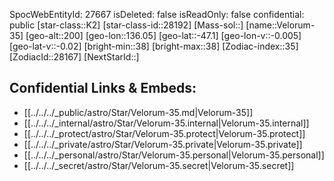 ﻿---
location: [-47.1,-136.05,200]
type: Star
tags:
- astro/Star

---
SpocWebEntityId: 27667
isDeleted: false
isReadOnly: false
confidential: public
[star-class::K2]
[star-class-id::28192]
[Mass-sol::]
[name::Velorum-35]
[geo-alt::200]
[geo-lon::136.05]
[geo-lat::-47.1]
[geo-lon-v::-0.005]
[geo-lat-v::-0.02]
[bright-min::38]
[bright-max::38]
[Zodiac-index::35]
[ZodiacId::28167]
[NextStarId::]



## Confidential Links & Embeds: 
- [[../../../_public/astro/Star/Velorum-35.md|Velorum-35]] 
- [[../../../_internal/astro/Star/Velorum-35.internal|Velorum-35.internal]] 
- [[../../../_protect/astro/Star/Velorum-35.protect|Velorum-35.protect]] 
- [[../../../_private/astro/Star/Velorum-35.private|Velorum-35.private]] 
- [[../../../_personal/astro/Star/Velorum-35.personal|Velorum-35.personal]] 
- [[../../../_secret/astro/Star/Velorum-35.secret|Velorum-35.secret]] 
